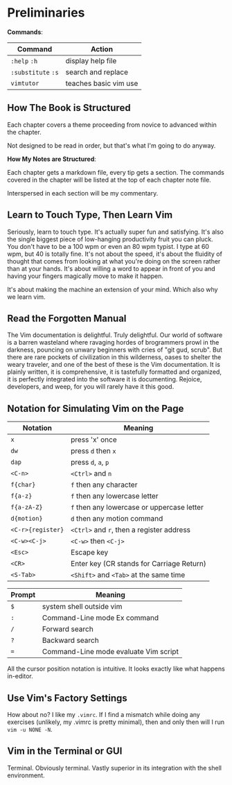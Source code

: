 # Preliminaries

**Commands**:

| Command            | Action                |
|--------------------|-----------------------|
| `:help` `:h`       | display help file     |
| `:substitute` `:s` | search and replace    |
| `vimtutor`         | teaches basic vim use |


## How The Book is Structured

Each chapter covers a theme proceeding from novice to advanced within the
chapter.

Not designed to be read in order, but that's what I'm going to do anyway.

**How My Notes are Structured**:

Each chapter gets a markdown file, every tip gets a section. The commands
covered in the chapter will be listed at the top of each chapter note file.

Interspersed in each section will be my commentary.

## Learn to Touch Type, Then Learn Vim

Seriously, learn to touch type. It's actually super fun and satisfying. It's
also the single biggest piece of low-hanging productivity fruit
you can pluck. You don't have to be a 100 wpm or even an 80 wpm typist. I type
at 60 wpm, but 40 is totally fine. It's not about the speed, it's about the
fluidity of thought that comes from looking at what you're doing on the screen
rather than at your hands. It's about willing a word to appear in front of you
and having your fingers magically move to make it happen.

It's about making the machine an extension of your mind. Which also why we learn
vim.

## Read the Forgotten Manual

The Vim documentation is delightful. Truly delightful. Our world of software
is a barren wasteland where ravaging hordes of brogrammers prowl in the darkness,
pouncing on unwary beginners with cries of "git gud, scrub". But there are rare
pockets of civilization in this wilderness, oases to shelter the weary traveler,
and one of the best of these is the Vim documentation. It is plainly written, it
is comprehensive, it is tastefully formatted and organized, it is perfectly
integrated into the software it is documenting. Rejoice, developers, and weep,
for you will rarely have it this good.

## Notation for Simulating Vim on the Page

| Notation          | Meaning                                    |
|-------------------|--------------------------------------------|
| `x`               | press 'x' once                             |
| `dw`              | press `d` then `x`                         |
| `dap`             | press `d`, `a`, `p`                        |
| `<C-n>`           | `<Ctrl>` and `n`                           |
| `f{char}`         | `f` then any character                     |
| `f{a-z}`          | `f` then any lowercase letter              |
| `f{a-zA-Z}`       | `f` then any lowercase or uppercase letter |
| `d{motion}`       | `d` then any motion command                |
| `<C-r>{register}` | `<Ctrl>` and `r`, then a register address  |
| `<C-w><C-j>`      | `<C-w>` then `<C-j>`                       |
| `<Esc>`           | Escape key                                 |
| `<CR>`            | Enter key (CR stands for Carriage Return)  |
| `<S-Tab>`         | `<Shift>` and `<Tab>` at the same time     |

| Prompt            | Meaning                                    |
|-------------------|--------------------------------------------|
| `$`               | system shell outside vim                    |
| `:`               | Command-Line mode Ex command               |
| `/`               | Forward search                             |
| `?`               | Backward search                            |
| `=`               | Command-Line mode evaluate Vim script      |

All the cursor position notation is intuitive. It looks exactly like what
happens in-editor.

## Use Vim's Factory Settings

How about no? I like my `.vimrc`. If I find a mismatch while doing any exercises
(unlikely, my .vimrc is pretty minimal), then and only then will I run `vim -u
NONE -N`.

## Vim in the Terminal or GUI

Terminal. Obviously terminal. Vastly superior in its integration with the shell
environment.


